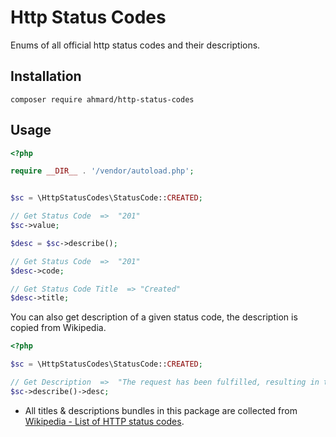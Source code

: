 # Http Status Codes
Enums of all official http status codes and their descriptions.

## Installation
```
composer require ahmard/http-status-codes
```

## Usage
```php
<?php

require __DIR__ . '/vendor/autoload.php';


$sc = \HttpStatusCodes\StatusCode::CREATED;

// Get Status Code  =>  "201"
$sc->value;

$desc = $sc->describe();

// Get Status Code  =>  "201"
$desc->code;

// Get Status Code Title  => "Created"
$desc->title;
```

You can also get description of a given status code, the description is copied from Wikipedia.

```php
<?php

$sc = \HttpStatusCodes\StatusCode::CREATED;

// Get Description  =>  "The request has been fulfilled, resulting in the creation of a new resource."
$sc->describe()->desc;
```

* All titles & descriptions bundles in this package are collected from [Wikipedia - List of HTTP status codes](https://en.wikipedia.org/wiki/List_of_HTTP_status_codes).

